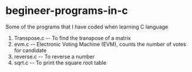 # begineer-programs-in-c
Some of the programs that I have coded when learning C language

1. Transpose.c -- To find the transpose of a matrix
2. evm.c -- Electronic Voting Machine (EVM), counts the number of votes for candidate
3. reverse.c -- To reverse a number
4. sqrt.c -- To print the square root table
